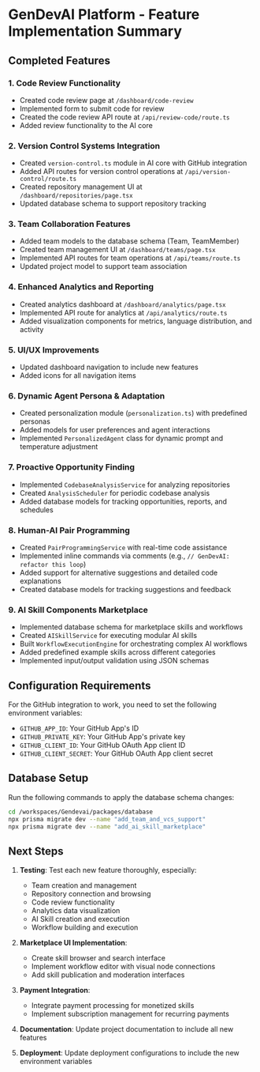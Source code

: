 # GenDevAI Platform - Feature Implementation Summary

## Completed Features

### 1. Code Review Functionality
- Created code review page at `/dashboard/code-review`
- Implemented form to submit code for review
- Created the code review API route at `/api/review-code/route.ts`
- Added review functionality to the AI core

### 2. Version Control Systems Integration
- Created `version-control.ts` module in AI core with GitHub integration
- Added API routes for version control operations at `/api/version-control/route.ts`
- Created repository management UI at `/dashboard/repositories/page.tsx`
- Updated database schema to support repository tracking

### 3. Team Collaboration Features
- Added team models to the database schema (Team, TeamMember)
- Created team management UI at `/dashboard/teams/page.tsx`
- Implemented API routes for team operations at `/api/teams/route.ts`
- Updated project model to support team association

### 4. Enhanced Analytics and Reporting
- Created analytics dashboard at `/dashboard/analytics/page.tsx`
- Implemented API route for analytics at `/api/analytics/route.ts`
- Added visualization components for metrics, language distribution, and activity

### 5. UI/UX Improvements
- Updated dashboard navigation to include new features
- Added icons for all navigation items

### 6. Dynamic Agent Persona & Adaptation
- Created personalization module (`personalization.ts`) with predefined personas
- Added models for user preferences and agent interactions
- Implemented `PersonalizedAgent` class for dynamic prompt and temperature adjustment

### 7. Proactive Opportunity Finding
- Implemented `CodebaseAnalysisService` for analyzing repositories
- Created `AnalysisScheduler` for periodic codebase analysis
- Added database models for tracking opportunities, reports, and schedules

### 8. Human-AI Pair Programming
- Created `PairProgrammingService` with real-time code assistance
- Implemented inline commands via comments (e.g., `// GenDevAI: refactor this loop`)
- Added support for alternative suggestions and detailed code explanations
- Created database models for tracking suggestions and feedback

### 9. AI Skill Components Marketplace
- Implemented database schema for marketplace skills and workflows
- Created `AISkillService` for executing modular AI skills
- Built `WorkflowExecutionEngine` for orchestrating complex AI workflows
- Added predefined example skills across different categories
- Implemented input/output validation using JSON schemas

## Configuration Requirements

For the GitHub integration to work, you need to set the following environment variables:
- `GITHUB_APP_ID`: Your GitHub App's ID
- `GITHUB_PRIVATE_KEY`: Your GitHub App's private key
- `GITHUB_CLIENT_ID`: Your GitHub OAuth App client ID
- `GITHUB_CLIENT_SECRET`: Your GitHub OAuth App client secret

## Database Setup

Run the following commands to apply the database schema changes:
```bash
cd /workspaces/Gendevai/packages/database
npx prisma migrate dev --name "add_team_and_vcs_support"
npx prisma migrate dev --name "add_ai_skill_marketplace"
```

## Next Steps

1. **Testing**: Test each new feature thoroughly, especially:
   - Team creation and management
   - Repository connection and browsing
   - Code review functionality
   - Analytics data visualization
   - AI Skill creation and execution
   - Workflow building and execution

2. **Marketplace UI Implementation**:
   - Create skill browser and search interface
   - Implement workflow editor with visual node connections
   - Add skill publication and moderation interfaces

3. **Payment Integration**:
   - Integrate payment processing for monetized skills
   - Implement subscription management for recurring payments

4. **Documentation**: Update project documentation to include all new features

5. **Deployment**: Update deployment configurations to include the new environment variables
